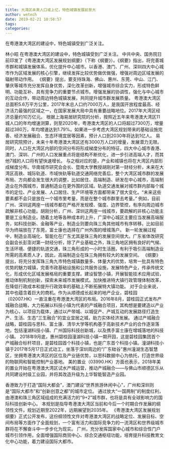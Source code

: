 ```yaml
---
title: 大湾区未来人口或上亿，特色城镇发展前景大
author: wetech
date: 2019-02-21 10:58:57
tags: 
categories: 
---
```

在粤港澳大湾区的建设中，特色城镇受到广泛关注。
<!-- more -->
林小昭
在粤港澳大湾区的建设中，特色城镇受到广泛关注。
中共中央、国务院日前印发了《粤港澳大湾区发展规划纲要》（下称《纲要》）。《纲要》指出，将完善城市群和城镇发展体系，优化提升中心城市。以香港、澳门、广州、深圳四大中心城市作为区域发展的核心引擎，继续发挥比较优势做优做强，增强对周边区域发展的辐射带动作用。
《纲要》提出，要支持珠海、佛山、惠州、东莞、中山、江门、肇庆等城市充分发挥自身优势，深化改革创新，增强城市综合实力，形成特色鲜明、功能互补、具有竞争力的重要节点城市。增强发展的协调性，强化与中心城市的互动合作，带动周边特色城镇发展，共同提升城市群发展质量。
粤港澳大湾区总面积5.6万平方公里，2017年末总人口约7000万人，是我国开放程度最高、经济活力最强的区域之一，在国家发展大局中具有重要战略地位。2017年大湾区经济总量约10万亿元。
根据上海易居研究院的分析，按照近五年来粤港澳大湾区11城人口的年均增速测算，则至2020年，粤港澳大湾区的人口将超过7300万，增量超过380万，年均增速达到1.79%。如果进一步考虑大湾区规划带来的基础设施完善、经济发展融合、生态环境宜居等因素，预计人口到2030年将达到1亿人。
易居研究院预计，未来十年粤港澳大湾区还有3000万人口的增量，发展潜力无限。同时，人口在大湾区内部的空间分布将形成梯度分布的特征，四大中心城市香港、澳门、深圳、广州的人口发展重点将是结构不断优化，进一步引进高端人才，而其他7城的人口将有望快速增长。
与之相对应的是，产业和城镇也将在大湾区内部形成梯度分布。华南城市研究会会长、暨南大学教授胡刚对第一财经分析，未来在大湾区高铁、城际轨道、市域快轨等轨道交通网络完善后，整个大湾区城市群的发展布局、方向都会发生很大的调整，比如居住、高端制造、研发在中心城市，高端制造业在外围城市，普通制造业在更外围的区域。轨道交通发展对城市群内部每个城市的定位、产业发展、人口居住、生产环境等方面都带来了很大变化。“未来这些要素都不会只是放在一个城市里考量，而是在整个城市群里去考量。”
例如，目前广州、深圳这两座一线城市都在严格开发规模、强度、边界管控，有序向周边城市疏解非核心功能。胡刚分析，广州、深圳这两座一线城市，要疏解的非核心功能主要是工业制造业。随着土地等各种成本的上升，广深中心城区主要应当发展高端服务，如科技创新、金融等产业，制造业则要向珠三角其他城市有序转移。比如目前华为终端放在了东莞，富士康也选择在广州外围的增城落户。
新一轮发展过程中，制造业高端化、智能化在广东尤其是珠三角的发展空间很大。广东省体改研究会副会长彭澎对第一财经分析，除了产业基础之外，珠三角地区拥有良好的气候、生活环境、便捷的轨道交通，珠三角形成的一小时生活圈，有利于吸引高端制造业所需的高素质人才，因此，高端制造业在珠三角拥有较大的发展空间。
《纲要》提出，将充分发挥珠三角九市特色城镇数量多、体量大的优势，培育一批具有特色优势的魅力城镇，完善市政基础设施和公共服务设施，发展特色产业，传承传统文化，形成优化区域发展格局的重要支撑。建设智慧小镇，开展智能技术应用试验，推动体制机制创新，探索未来城市发展模式。加快推进特大镇行政管理体制改革，在降低行政成本和提升行政效率的基础上不断拓展特大镇功能。
对于企业来说，其中也蕴含着巨大的商机。作为从顺德成长起来的地产企业，碧桂园（02007.HK）一直注重在粤港澳大湾区的布局。2016年8月，碧桂园正式发布产城融合战略，大力拓展以科技小镇为代表的产城融合项目，其构想是要建造以产业为核心，以项目为载体，通过以产带城、以城促产、产城互动的发展路径打造生产、生活、生态“三生融合”的宜业宜居之城，助力实体经济发展。
通过产城融合战略，碧桂园与思科、富士康、清华大学等机构基于高新技术产业的合作逐渐落地，包括潼湖科技小镇、广州国际科技创新城，以及携手富士康在增城落地的科技小镇。
2018年9月底，惠州碧桂园潼湖科技小镇一期开园，这是碧桂园集团首个产城融合标杆项目，是碧桂园首个科技小镇，也是广东首个科技小镇。潼湖科技小镇于2017年5月17日正式动工，坐落于深圳周边的“广东硅谷”惠州潼湖生态智慧区，坐拥粤港澳大湾区的区位及产业链优势，以思科数据中心为依托，打造世界级的物联网和智能控制产业基地。
美的置业（03990.HK）方面也表示，2018年美的置业开始在粤港澳大湾区试水产城运营，推动产城融合——与佛山市顺德区乐从共同建设村级工业园，并将其改造升级为上华智能智造产业园。
 
 
香港致力于打造“国际大都会”，澳门建设“世界旅游休闲中心”，广州和深圳则是“国际大都市”和“创新创意之都”的城市定位。
通过放大“一国两制”的制度红利，由港澳和珠三角区域组成的充满活力的“9+2”城市群，也将是具有全球影响力的国际科技创新中心。
本规划是指导粤港澳大湾区当前和今后一个时期合作发展的纲领性文件。规划近期至2022年，远期展望到2035年。
《粤港澳大湾区发展规划纲要》正式公开发布，这份纲领性文件对粤港澳大湾区的战略定位、发展目标、空间布局等方面作了全面规划，一个富有活力和国际竞争力的一流湾区和世界级城市群将在不懈奋斗中一步步化为现实。
广州，充分发挥国家中心城市和综合性门户城市引领作用，全面增强国际商贸中心、综合交通枢纽功能，培育提升科技教育文化中心功能，着力建设国际大都市。
